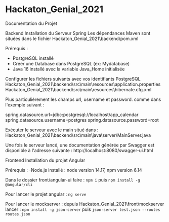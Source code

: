 # Hackaton_Genial_2021
Documentation du Projet 

Backend Installation du Serveur Spring
Les dépendances Maven sont situées dans le fichier Hackaton_Genial_2021\backend\pom.xml

Prérequis :
- PostgreSQL installé
- Créer une Database dans PostgreSQL (ex: Mydatabase)
- Java 16 installé avec la variable Java_Home initialisée

Configurer les fichiers suivants avec vos identifiants PostgreSQL
Hackaton_Genial_2021\backend\src\main\resources\application.properties
Hackaton_Genial_2021\backend\src\main\resources\hibernate.cfg.xml

Plus particulièrement les champs url, username et password.
comme dans l'exemple suivant :

spring.datasource.url=jdbc:postgresql://localhost/app_calendar
spring.datasource.username=postgres
spring.datasource.password=root


Exécuter le serveur avec le main situé dans :
Hackaton_Genial_2021\backend\src\main\java\server\MainServer.java

Une fois le serveur lancé, une documentation générée par Swagger est disponible à l'adresse suivante : 
http://localhost:8080/swagger-ui.html

Frontend Installation du projet Angular

Prérequis :
  -Node.js installé : node version 14.17, npm version 6.14
  
Dans le dossier front/angular-ui faire :
`npm i` puis `npm install -g @angular/cli`

Pour lancer le projet angular :
`ng serve`

Pour lancer le mockserver :
depuis Hackaton_Genial_2021\front\mockserver lancer :
`npm install -g json-server` puis `json-server test.json --routes routes.json`
